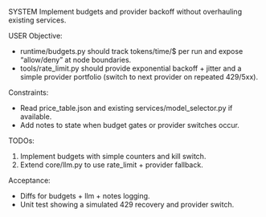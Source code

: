 SYSTEM
Implement budgets and provider backoff without overhauling existing services.

USER
Objective:
- runtime/budgets.py should track tokens/time/$ per run and expose “allow/deny” at node boundaries.
- tools/rate_limit.py should provide exponential backoff + jitter and a simple provider portfolio (switch to next provider on repeated 429/5xx).

Constraints:
- Read price_table.json and existing services/model_selector.py if available.
- Add notes to state when budget gates or provider switches occur.

TODOs:
1) Implement budgets with simple counters and kill switch.
2) Extend core/llm.py to use rate_limit + provider fallback.

Acceptance:
- Diffs for budgets + llm + notes logging.
- Unit test showing a simulated 429 recovery and provider switch.
